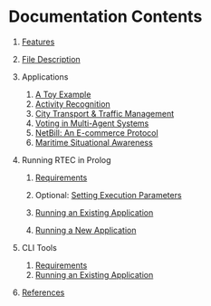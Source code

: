 # Documentation Contents

1. [Features](features.md)
2. [File Description](file-description.md)
3. Applications
   1. [A Toy Example](../examples/toy/README.md) 
   2. [Activity Recognition](../examples/caviar/README.md)
   3. [City Transport & Traffic Management](../examples/ctm/README.md)
   4. [Voting in Multi-Agent Systems](../examples/voting/README.md)
   5. [NetBill: An E-commerce Protocol](../examples/netbill/README.md)
   6. [Maritime Situational Awareness](../examples/maritime/README.md)
4. Running RTEC in Prolog
   1. [Requirements](prolog-requirements.md)
   
   2. Optional: [Setting Execution Parameters](prolog-parameters.md)
   
   3. [Running an Existing Application](prolog-existing-apps.md) 
   
   4. [Running a New Application](prolog-new-apps.md)
   
5. CLI Tools
   1. [Requirements](cli-requirements.md)
   2. [Running an Existing Application](cli-existing-apps.md)
6. [References](references.md)

